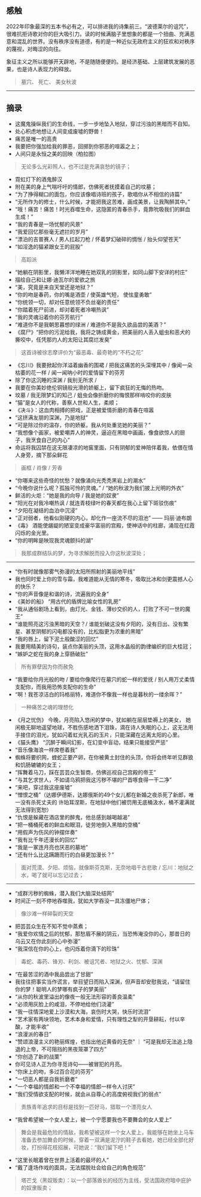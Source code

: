 ## 感触

2022年印象最深的五本书必有之，可以排进我的诗集前三。“波德莱尔的诅咒”，很难抗拒诗歌对你的巨大吸引力。读的时候满脑子里想象的都是一个扭曲、充满恶意和混乱的世界。没有秩序没有道德，有的是一种近似无政府主义的狂欢和对秩序的蔑视，对晦涩的向往。

象征主义之所以能够开天辟地，不是随随便便的。是经济基础、上层建筑发展的恶果，也是诗人表现力的释放。

> 墓穴、 死亡、 美女秋波

------------


## 摘录


- 这魔鬼操纵我们的生命线，一步一步地坠入地狱，穿过污浊的黑暗而不自知。
- 处心积虑地想让人间变成废墟的野兽！
- 痛苦是唯一的高贵
- 我要把你强加给我的罪恶，回掷到你邪恶的喧嚣之上；
- 人间只是永恒之美的回映（柏拉图）
> 无论多么光彩照人，也不过是充满哀愁的镜子；
- 霓虹灯下的酒鬼醉汉
- 附在美的身上气喘吁吁的情郎，仿佛死者抚摸着自己的坟墓；
- “为了挣得糊口的面包，你应该像唱诗班的孩子，歌唱你从不相信的诗篇”
- “无所作为的修士，什么时候，才能把我这苦难，画成美景，让我陶醉其中。”
- “哦！痛苦！痛苦！时光吞噬生命，这隐匿的青春杀手，竟靠吮吸我们的鲜血生成！”
- “我的青春是一场忧郁的风景”
- “我爱回忆那些毫无遮拦的岁月”
- “漂泊的吉普赛人 / 男人扛起刀枪 / 怀着梦幻破碎的惆怅 / 抬头仰望苍天”
- “如淫逸的猫紧跟女王的屁股”
> 高蹈派 
- “她躺在阴影里，我懒洋洋地睡在她双乳的阴影里，如同山脚下安详的村庄”
- 描绘自己和让娜·迪瓦尔的爱欲之旅
- “美，究竟是来自天堂还是地狱？”
- “你的吻是春药，你的嘴是酒壶 / 使英雄气短， 使怯童勇敢”
- “你统领一切，却对任意统领不负丝毫的责任”
- “你踏着死尸前进，却对着死者冷嘲热讽”
- “我的灵魂沿着你的芬芳航行”
- “难道你不是我朝思暮想的绿洲 / 难道你不是我久欲品尝的美酒？”
- 《腐尸》“把你的污泥给我，我将之铸成黄金，把美丽的人丢入蛆虫和恶犬的撕咬中，任凭那灼人的太阳让其腐烂发臭”
> 这首诗被徐志摩评价为“最恶毒、最奇艳的“不朽之花”
- 《忘川》我要掀起你洋溢着幽香的围裙 / 把我这痛苦的头深埋其中 / 像闻一朵枯萎的花一样 / 闻一闻呐小时的爱情留下的芬芳
- 除了你这沉睡的深渊 / 我别无所求 /
- 我要在你美妙绝伦铜镜般光滑的娇躯上，留下疯狂的无悔的热吻。
- 坟墓 / 我无限梦幻的知己 / 蛆虫会像折磨你的悔恨那样啃咬你的皮肤
- “猫”是女人的代称，善察人世和人生，柔顺；
- 《决斗》：这血肉相搏的把戏，正是被爱情折磨的青春在喧嚣
- “这挤满友朋的深渊，乃是地狱”
- “可是除过你的温存，你的娇躯，我从何处重览她的美丽？”
- “我想像个画家，被爱嘲弄人的神灵，逼迫在黑暗中画画，像食欲惊人的厨子，我烹食自己的内心”
- 命运将我囚禁在这无限凄凉的地窖里面，只有阴郁的爱神陪伴着我，依偎在情人身旁，摘下那朵鲜花
> 画框 / 肖像 / 芳香
- “你哪来这些奇怪的忧愁？就像涌向光秃秃黑岩上的潮水”
- “今晚你说什么呢？孤独可怜的灵魂。” / “她的秋波为我们披上光明的外衣”
- 鲜活的火炬：“她是我的向导 / 我是她的奴隶”
- “阳光在对我冷嘲热讽 / 就连青枝绿叶的春天都在我心上留下斑驳伤痕”
- “夕阳在凝结的血泊中沉浸”
- “正对弱者，他看似刚硬的内心，却化作一座流不尽的泪池” —— 玛丽·迪布朗
- 《毒》 酒能使龌龊的陋室变成豪华富丽的宫殿，使神话中的柱廊，涌现在红霞闪烁的金光里。
- “你的明眸是映现我灵魂颤抖的湖” 
> 我那成群结队的梦，为寻求解脱而投入你这秋波深处；

-----------

- “你有时就像那雾气弥漫的太阳所照射的美丽地平线”
- 我也同时爱上你的雪与霜，我难道能从无情的寒冬，吸取比冰和剑更震撼人心的快乐？
- “你的声音像是和谐的诗，流遍我的全身”
- 《美妙的船》 “用古代的盾牌比喻女性的乳房”
- “我从通俗剧场上看到，由灯光、金钱、薄纱交织的人，打败了不可一世的魔王”
- “谁能照亮这污浊黑暗的天空？/ 谁能划破这没有夕阳的，没有日出、没有繁星、甚至阴郁的闪电都没有的，比松脂更为浓重的黑暗”
- “我的唇上，留下泥土般酸涩的回忆”
- 我要用精美的诗句，装点你美丽的头顶，这用水晶般的韵律编织的巨大桂冠；
- “嫉妒之蛇在我的身上穿肠破肚”
> 所有罪孽因为你而赦免
- “我要给你月光般的吻 / 要给你像爬行在墓穴的蛇一样的爱抚 / 别人用万丈柔情支配你，而我用恐怖支配你的生命”
- “啊！我苍凉洁白的玛格丽特，难道你不像我一样也是暮秋的一缕余晖？”
> 一种痛苦之魂的理想化
- 《月之忧伤》 今晚，月亮陷入悠闲的梦中，犹如躺在层层垫褥上的美女， 她闲极无聊地遥望地球，不胜伤感地洒下泪珠，滴在诗人失眠的心上，这无法用手接住的泪光，犹如闪着虹光乳石的玉片，只能深藏在远离太阳的心里。
- 《猫头鹰》 “沉醉于瞬间幻影，在幻变中盲动，结果只能接受严惩”
- “音乐像海浪一样席卷着我”
- 蜘蛛将要织网，蝰蛇正要产卵，在你被黄土封住的头顶，你将会终年听见群狼和饥肠辘辘的女王；
- “挥舞着马刀，踩在芸芸众生智商，仿佛巡视自己宫殿的帝王”
- “与其乞求世人，不如请乌鸦把我这污秽不堪的尸首啄食得一干二净”
- “来吧，穿过我这座废墟” 
- “憎恨之桶”（达娜伊德斯，达娜俄斯的49个女儿都在新婚之夜杀死了新郎，唯一没有杀死丈夫的 许珀耳涅斯，在地狱中他们被罚用无底桶汲水，桶不灌满就无法得到宽恕）
- “仇恨是躲藏在酒店里的醉鬼，他总感到越喝越渴”
- “把一桶桶死者的鲜血和眼泪，徒劳地倒入黑暗的空桶”
- “用假声为伤风的钟摆伴奏”
- “我有比千年还漫长的回忆”
- “我是一冢连月亮也厌恶的墓地”
- “还有什么比这蹒跚而行的白昼更加漫长？”
> 面对荒漠、夕阳、烦恼，就像斯芬克斯，无奈地唱千古悲歌 / 忘川：地狱之水，喝了就可以忘记过去；

---------

- “成群污秽的蜘蛛，潜入我们大脑深处结网”
- 时间正一刻不停地吞噬我，犹如大学吞没一具冻僵地尸体；
> 像沙滩一样碎裂的天空
- 把芸芸众生在不知不觉中蒸煮；
- “我爱你欢情之后的忧郁，那愁眉不展的阴云，当恐怖淹没你的心，那昔日的乌云又在你此刻的心中弥漫”
- “我深信在你的心上，也闪烁着你滴下的珍珠”
> 毒蛇、毒药、锋刃、利剑、被诅咒者、地狱之火、忧郁、深渊

- “在最苦涩的酒中我品尝出了甘甜”
- 我往往把事实当作谎言，举目望日而陷入深渊，但声音却安慰我说，“请留住你的梦！聪明人的梦哪有疯子的梦美丽”
- “从你的秋波里溢出的像夜一般无法形容的善良温柔”
- “必须用灰脸上的咸泪，不停地给他们浇灌”
- “我一往情深地爱上沙漠和大海，哀伤时大哭，快乐时流泪”
- “艺术家有两块领地，艺术本身和爱情，只有理性之犁的开垦耕耘，付以辛酸，才能丰收”
- “浪漫派的春日”
- “赞颂浪漫主义的艳丽辉煌，也指出他近黄昏的无奈” ｜ “可是我却无法追上隐退的上帝，不可阻挡的黑夜笼罩了四方”
- “你创造了新的战栗”
- 你可见诗人正为你寻觅诗句——被冒犯的月亮。
- “你床上的吻，多过百合花的芬芳”
- “一切恶人都是自我折磨者”
- “一个幸福的情郎和一个不幸福的情郎一样令人讨厌”
- “我们受情欲支配的时候，就会从自尊心的高度俯视我们的弱点”
> 贵族青年追求的目标是找到一匹好马，猎取一个漂亮女人

- “我曾希望被一个女人爱上，被一个宁愿要我也不要舞会的女人爱上”
> 舞会是我最危险的情敌，我希望被这样一个女人爱上，我能够在她坐上马车准备去参加舞会的时候，穿着一双满是泥泞的鞋子去看她，她已经全部化好妆，打扮得花枝招展，可她说：“我们留下吧！”

- “这里长眠着曾在世界上活着的最坏的人”
- “戴了逢场作戏的面具，无法摆脱社会给自己的角色规范”


> 塔芒戈（黑奴贩卖）：以一个部落酋长的经历为主线，受法国政府暗中庇护的奴隶贩卖；